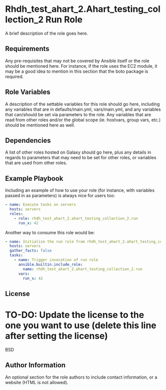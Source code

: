Rhdh_test_ahart_2.Ahart_testing_collection_2 Run Role
========================

A brief description of the role goes here.

Requirements
------------

Any pre-requisites that may not be covered by Ansible itself or the role should be mentioned here. For instance, if the role uses the EC2 module, it may be a good idea to mention in this section that the boto package is required.

Role Variables
--------------

A description of the settable variables for this role should go here, including any variables that are in defaults/main.yml, vars/main.yml, and any variables that can/should be set via parameters to the role. Any variables that are read from other roles and/or the global scope (ie. hostvars, group vars, etc.) should be mentioned here as well.

Dependencies
------------

A list of other roles hosted on Galaxy should go here, plus any details in regards to parameters that may need to be set for other roles, or variables that are used from other roles.

Example Playbook
----------------

Including an example of how to use your role (for instance, with variables passed in as parameters) is always nice for users too:

```yaml
- name: Execute tasks on servers
  hosts: servers
  roles:
    - role: rhdh_test_ahart_2.ahart_testing_collection_2.run
      run_x: 42
```

Another way to consume this role would be:

```yaml
- name: Initialize the run role from rhdh_test_ahart_2.ahart_testing_collection_2
  hosts: servers
  gather_facts: false
  tasks:
    - name: Trigger invocation of run role
      ansible.builtin.include_role:
        name: rhdh_test_ahart_2.ahart_testing_collection_2.run
      vars:
        run_x: 42
```

License
-------

# TO-DO: Update the license to the one you want to use (delete this line after setting the license)
BSD

Author Information
------------------

An optional section for the role authors to include contact information, or a website (HTML is not allowed).

